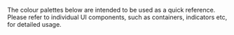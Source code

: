 <p>The colour palettes below are intended to be used as a quick reference. Please refer to individual UI components, such as containers, indicators etc, for detailed usage. 